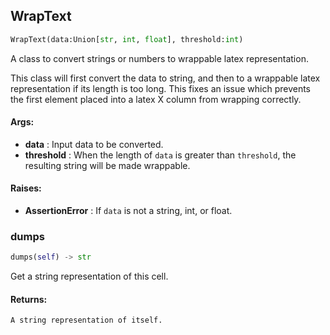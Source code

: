 ## WrapText
```python
WrapText(data:Union[str, int, float], threshold:int)
```
A class to convert strings or numbers to wrappable latex representation.

This class will first convert the data to string, and then to a wrappable latex representation if its length is too
long. This fixes an issue which prevents the first element placed into a latex X column from wrapping correctly.


#### Args:

* **data** :  Input data to be converted.
* **threshold** :  When the length of `data` is greater than `threshold`, the resulting string will be made wrappable.

#### Raises:

* **AssertionError** :  If `data` is not a string, int, or float.

### dumps
```python
dumps(self) -> str
```
Get a string representation of this cell.


#### Returns:
    A string representation of itself.